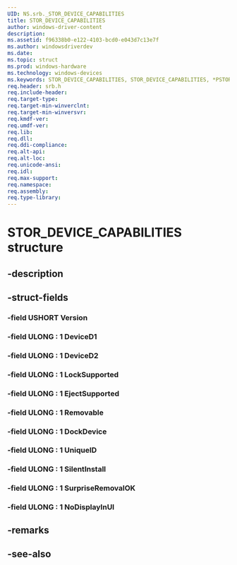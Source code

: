 ```yaml
---
UID: NS.srb._STOR_DEVICE_CAPABILITIES
title: STOR_DEVICE_CAPABILITIES
author: windows-driver-content
description: 
ms.assetid: f96338b0-e122-4103-bcd0-e043d7c13e7f
ms.author: windowsdriverdev
ms.date: 
ms.topic: struct
ms.prod: windows-hardware
ms.technology: windows-devices
ms.keywords: STOR_DEVICE_CAPABILITIES, STOR_DEVICE_CAPABILITIES, *PSTOR_DEVICE_CAPABILITIES
req.header: srb.h
req.include-header:
req.target-type:
req.target-min-winverclnt:
req.target-min-winversvr:
req.kmdf-ver:
req.umdf-ver:
req.lib:
req.dll:
req.ddi-compliance:
req.alt-api:
req.alt-loc:
req.unicode-ansi:
req.idl:
req.max-support:
req.namespace:
req.assembly:
req.type-library:
---
```


# STOR_DEVICE_CAPABILITIES structure

## -description



## -struct-fields

### -field USHORT Version			
 	
### -field ULONG  : 1 DeviceD1			
 	
### -field ULONG  : 1 DeviceD2			
 	
### -field ULONG  : 1 LockSupported			
 	
### -field ULONG  : 1 EjectSupported			
 	
### -field ULONG  : 1 Removable			
 	
### -field ULONG  : 1 DockDevice			
 	
### -field ULONG  : 1 UniqueID			
 	
### -field ULONG  : 1 SilentInstall			
 	
### -field ULONG  : 1 SurpriseRemovalOK			
 	
### -field ULONG  : 1 NoDisplayInUI			
 	
## -remarks

## -see-also